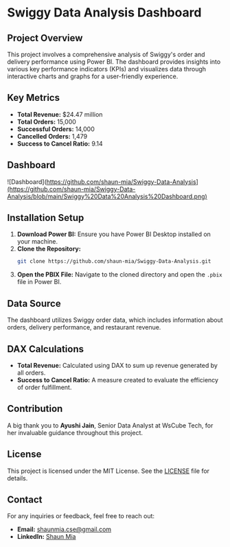 
# Swiggy Data Analysis Dashboard

## Project Overview
This project involves a comprehensive analysis of Swiggy's order and delivery performance using Power BI. The dashboard provides insights into various key performance indicators (KPIs) and visualizes data through interactive charts and graphs for a user-friendly experience.

## Key Metrics
- **Total Revenue:** $24.47 million
- **Total Orders:** 15,000
- **Successful Orders:** 14,000
- **Cancelled Orders:** 1,479
- **Success to Cancel Ratio:** 9.14

## Dashboard
![Dashboard](https://github.com/shaun-mia/Swiggy-Data-Analysis](https://github.com/shaun-mia/Swiggy-Data-Analysis/blob/main/Swiggy%20Data%20Analysis%20Dashboard.png)

## Installation Setup
1. **Download Power BI:** Ensure you have Power BI Desktop installed on your machine.
2. **Clone the Repository:**
   ```bash
   git clone https://github.com/shaun-mia/Swiggy-Data-Analysis.git
   ```
3. **Open the PBIX File:** Navigate to the cloned directory and open the `.pbix` file in Power BI.

## Data Source
The dashboard utilizes Swiggy order data, which includes information about orders, delivery performance, and restaurant revenue.

## DAX Calculations
- **Total Revenue:** Calculated using DAX to sum up revenue generated by all orders.
- **Success to Cancel Ratio:** A measure created to evaluate the efficiency of order fulfillment.

## Contribution
A big thank you to **Ayushi Jain**, Senior Data Analyst at WsCube Tech, for her invaluable guidance throughout this project.

## License
This project is licensed under the MIT License. See the [LICENSE](LICENSE) file for details.

## Contact
For any inquiries or feedback, feel free to reach out:
- **Email:** shaunmia.cse@gmail.com
- **LinkedIn:** [Shaun Mia](https://www.linkedin.com/in/shaun-mia/)
```
